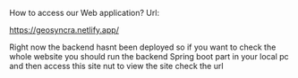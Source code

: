 How to access our Web application?
Url:

https://geosyncra.netlify.app/

Right now the backend hasnt been deployed so if you want to check the whole website you should run the backend Spring boot part in your local pc and then access this site nut to view the site check the url
